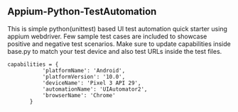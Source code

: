 ## Appium-Python-TestAutomation
This is simple python(unittest) based UI test automation quick starter using appium webdriver. Few sample test cases are included to showcase positive and negative test scenarios. Make sure to update capabilities inside base.py to match your test device and also test URLs inside the test files.


 ```
 capabilities = {
            'platformName': 'Android',
            'platformVersion': '10.0',
            'deviceName': 'Pixel 3 API 29',
            'automationName': 'UIAutomator2',
            'browserName': 'Chrome'
        }
```
